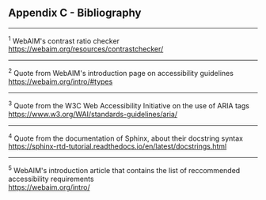 ## Appendix C - Bibliography

---

<sup>1</sup> 
WebAIM's contrast ratio checker <br>
https://webaim.org/resources/contrastchecker/

---

<sup>2</sup> 
Quote from WebAIM's introduction page on accessibility guidelines <br>
https://webaim.org/intro/#types

---

<sup>3</sup> 
Quote from the W3C Web Accessibility Initiative on the use of ARIA tags <br>
https://www.w3.org/WAI/standards-guidelines/aria/

---

<sup>4</sup> 
Quote from the documentation of Sphinx, about their docstring syntax <br>
https://sphinx-rtd-tutorial.readthedocs.io/en/latest/docstrings.html

---

<sup>5</sup> 
WebAIM's introduction article that contains the list of reccommended accessibility requirements <br>
https://webaim.org/intro/